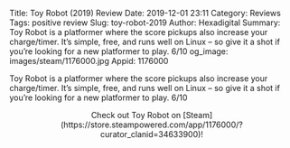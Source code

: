 Title: Toy Robot (2019) Review
Date: 2019-12-01 23:11
Category: Reviews
Tags: positive review
Slug: toy-robot-2019
Author: Hexadigital
Summary: Toy Robot is a platformer where the score pickups also increase your charge/timer. It’s simple, free, and runs well on Linux – so give it a shot if you’re looking for a new platformer to play. 6/10
og_image: images/steam/1176000.jpg
Appid: 1176000

Toy Robot is a platformer where the score pickups also increase your charge/timer. It’s simple, free, and runs well on Linux – so give it a shot if you’re looking for a new platformer to play. 6/10

<center>Check out Toy Robot on [Steam](https://store.steampowered.com/app/1176000/?curator_clanid=34633900)!</center>
